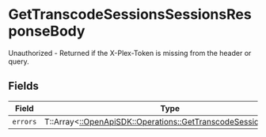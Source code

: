 # GetTranscodeSessionsSessionsResponseBody

Unauthorized - Returned if the X-Plex-Token is missing from the header or query.


## Fields

| Field                                                                                                                   | Type                                                                                                                    | Required                                                                                                                | Description                                                                                                             |
| ----------------------------------------------------------------------------------------------------------------------- | ----------------------------------------------------------------------------------------------------------------------- | ----------------------------------------------------------------------------------------------------------------------- | ----------------------------------------------------------------------------------------------------------------------- |
| `errors`                                                                                                                | T::Array<[::OpenApiSDK::Operations::GetTranscodeSessionsErrors](../../models/operations/gettranscodesessionserrors.md)> | :heavy_minus_sign:                                                                                                      | N/A                                                                                                                     |
